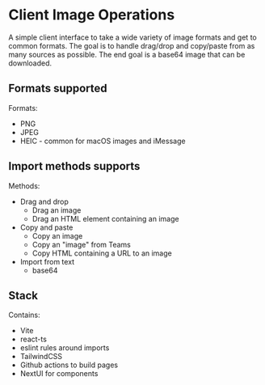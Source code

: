 # Client Image Operations

A simple client interface to take a wide variety of image formats and get to common formats. The goal is to handle drag/drop and copy/paste from as many sources as possible. The end goal is a base64 image that can be downloaded.

## Formats supported

Formats:

- PNG
- JPEG
- HEIC - common for macOS images and iMessage

## Import methods supports

Methods:

- Drag and drop
  - Drag an image
  - Drag an HTML element containing an image
- Copy and paste
  - Copy an image
  - Copy an "image" from Teams
  - Copy HTML containing a URL to an image
- Import from text
  - base64

## Stack

Contains:

- Vite
- react-ts
- eslint rules around imports
- TailwindCSS
- Github actions to build pages
- NextUI for components
